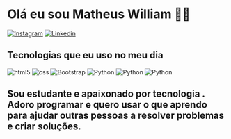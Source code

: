 # Olá eu sou Matheus William ✌🏼


[![Instagram](https://img.shields.io/badge/Instagram-E4405F?style=for-the-badge&logo=instagram&logoColor=white)](https://www.instagram.com/wtheus_ferreira/)
[![Linkedin](https://img.shields.io/badge/LinkedIn-0077B5?style=for-the-badge&logo=linkedin&logoColor=white)](https://www.linkedin.com/in/matheus-william-727006215/)



## Tecnologias que eu uso no meu dia

<div style="display: inline_block">
    <img align="center "alt="html5" src="https://img.shields.io/badge/HTML5-E34F26?style=for-the-badge&logo=html5&logoColor=white"/>
    <img align="center "alt="css" src="https://img.shields.io/badge/CSS-239120?&style=for-the-badge&logo=css3&logoColor=white"/>
    <img align="center "alt="Bootstrap" src="https://img.shields.io/badge/Bootstrap-563D7C?style=for-the-badge&logo=bootstrap&logoColor=white"/>
    <img align="center "alt="Python" src="https://img.shields.io/badge/Python-14354C?style=for-the-badge&logo=python&logoColor=white"/>
    <img align="center "alt="Python" src="https://img.shields.io/badge/Django-092E20?style=for-the-badge&logo=django&logoColor=white"/>
    <img align="center "alt="Python" src="https://img.shields.io/badge/JavaScript-F7DF1E?style=for-the-badge&logo=javascript&logoColor=black"/>
</div>
<h2>
  Sou estudante e apaixonado por tecnologia . Adoro programar e quero usar o que aprendo para ajudar outras pessoas a resolver problemas e criar soluções.
</h2>
